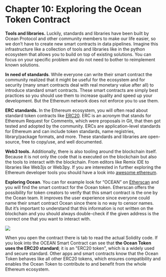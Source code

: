# Chapter 10: Exploring the Ocean Token Contract

<dialog character="jellyfish"></dialog>

**Tools and libraries.** Luckily, standards and libraries have been built by Ocean Protocol and other community members to make our life easier, so we don’t have to create new smart contracts in data pipelines. Imagine this infrastructure like a collection of tools and libraries like in the python ecosystem that allows you to build on top of existing solutions. You can focus on your specific problem and do not need to bother to reimplement known solutions.

**In need of standards**. While everyone can write their smart contract the community realized that it might be useful for the ecosystem and for security (many smart contracts deal with real monetary value after all) to introduce standard smart contracts. These smart contracts are simply best practices so you should use them to increase quality and speed up your development. But the Ethereum network does not enforce you to use them.

**ERC standards.** In the Ethereum ecosystem, you will often read about standard token contracts like [ERC20](https://github.com/OpenZeppelin/openzeppelin-contracts/blob/master/contracts/token/ERC20/IERC20.sol). ERC is an acronym that stands for Ethereum Request for Comments, which were proposals in Git, that then got tested and adopted by the community. ERCs are application-level standards for Ethereum and can include token standards, name registries, library/package formats, and more. These standards and libraries are open-source, free to copy/use, and well documented.

**Web3 tools.** Additionally, there is also tooling around the blockchain itself. Because it is not only the code that is executed on the blockchain but also the tools to interact with the blockchain. From editors like Remix IDE to libraries like Web3js or Web3py. If you are interested in further exploring the Ethereum developer tools you should have a look into [awesome ethereum](https://github.com/ConsenSys/ethereum-developer-tools-list).

**Exploring Ocean**. You can for example look for “OCEAN” on [Etherscan](https://etherscan.io) and you will find the smart contract for the Ocean token. Etherscan offers the possibility for token creators to verify that this smart contract is the one by the Ocean team. It improves the user experience since everyone could name their smart contract Ocean since there is no way to censor names. But it’s important to understand that this information is not written on the blockchain and you should always double-check if the given address is the correct one that you want to interact with.

<img src="/images/chapter10_0.png" />

When you open the contract there is tab to read the actual Solidity code. If you look into the OCEAN Smart Contract can see that **the Ocean Token uses the ERC20 standard**; it is an "ERC20 token", which is a widely used and secure standard. Other apps and smart contracts know that the Ocean Token behaves like all other ERC20 tokens, which ensures compatibility and enables the Ocean Token to contribute to and benefit from the whole Ethereum ecosystem.
